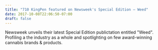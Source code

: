 ```yaml
---
title: "710 KingPen featured on Newsweek's Special Edition — Weed"
date: 2017-10-08T22:06:50-07:00
draft: false
---
```

Newsweek unveils their latest Special Edition publictation entitled "Weed". Profiling a the industry as a whole and spotlighting on few award-winning cannabis brands & products.

